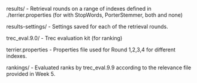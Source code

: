 results/ - Retrieval rounds on a range of indexes defined in ./terrier.properties (for with StopWords, PorterStemmer, both and none)

results-settings/ - Settings saved for each of the retrieval rounds.

trec_eval.9.0/ - Trec evaluation kit (for ranking)

terrier.properties - Properties file used for Round 1,2,3,4 for different indexes.

rankings/ - Evaluated ranks by trec_eval.9.9 according to the relevance file provided in Week 5.

